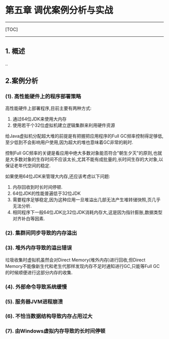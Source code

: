 # 第五章 调优案例分析与实战

------

[TOC]

------

## 1. 概述

..

## 2.案例分析

### (1). 高性能硬件上的程序部署策略

高性能硬件上部署程序,目前主要有两种方式:

1.  通过64位JDK来使用大内存
1.  使用若干个32位虚拟机建立逻辑集群来利用硬件资源

给Java虚拟机分配超大堆的前提是有把握把应用程序的Full GC频率控制得足够低,至少低到不会影响用户使用,因为超大的堆也意味着GC非常的耗时.

控制Full GC频率的关键是看应用中绝大多数对象能否符合"朝生夕灭"的原则,也就是大多数对象的生存时间不应该太长,尤其不能有成批量的,长时间生存的大对象,以保证老年代空间的稳定.

如果使用64位JDK来管理大内存,还应该考虑以下问题:

1.  内存回收到时长时间停顿.
1.  64位JDK的性能普遍低于32位JDK
1.  需要程序足够稳定,因为这种应用一旦堆溢出几部无法产生堆转储快照,页几乎无法分析.
1.  相同程序下一般64位JDK比32位JDK消耗内存大,这是因为指针膨胀,数据类型对齐补白等因素.

### (2). 集群间同步导致的内存溢出

### (3). 堆外内存导致的溢出错误

垃圾收集时虚拟机虽然会对Direct Memory(堆外内存)进行回收,但Direct Memory不能像新生代和老生代那样发现内存不足时通知进行GC,只能等Full GC的时候顺便进行这部分内存的收集.

### (4). 外部命令导致系统缓慢

### (5). 服务器JVM进程崩溃

### (6). 不恰当数据结构导致内存占用过大

### (7). 由Windows虚拟内存导致的长时间停顿
